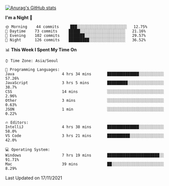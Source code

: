 
<!--
**BHyeonKim/BHyeonKim** is a ✨ _special_ ✨ repository because its `README.md` (this file) appears on your GitHub profile.

Here are some ideas to get you started:

- 🔭 I’m currently working on ...
- 🌱 I’m currently learning ...
- 👯 I’m looking to collaborate on ...
- 🤔 I’m looking for help with ...
- 💬 Ask me about ...
- 📫 How to reach me: ...
- 😄 Pronouns: ...
- ⚡ Fun fact: ...
-->
[![Anurag's GitHub stats](https://github-readme-stats.vercel.app/api?username=BHyeonKim&show_icons=true&theme=dark)
](https://github.com/anuraghazra/github-readme-stats)
<!--START_SECTION:waka-->
**I'm a Night 🦉** 

```text
🌞 Morning    44 commits     ███░░░░░░░░░░░░░░░░░░░░░░   12.75% 
🌆 Daytime    73 commits     █████░░░░░░░░░░░░░░░░░░░░   21.16% 
🌃 Evening    102 commits    ███████░░░░░░░░░░░░░░░░░░   29.57% 
🌙 Night      126 commits    █████████░░░░░░░░░░░░░░░░   36.52%

```


📊 **This Week I Spent My Time On** 

```text
⌚︎ Time Zone: Asia/Seoul

💬 Programming Languages: 
Java                     4 hrs 34 mins       ██████████████░░░░░░░░░░░   57.26% 
JavaScript               3 hrs 5 mins        █████████░░░░░░░░░░░░░░░░   38.7% 
CSS                      14 mins             ░░░░░░░░░░░░░░░░░░░░░░░░░   2.96% 
Other                    3 mins              ░░░░░░░░░░░░░░░░░░░░░░░░░   0.63% 
JSON                     1 min               ░░░░░░░░░░░░░░░░░░░░░░░░░   0.22%

🔥 Editors: 
IntelliJ                 4 hrs 38 mins       ██████████████░░░░░░░░░░░   58.0% 
VS Code                  3 hrs 21 mins       ██████████░░░░░░░░░░░░░░░   42.0%

💻 Operating System: 
Windows                  7 hrs 19 mins       ███████████████████████░░   91.71% 
Mac                      39 mins             ██░░░░░░░░░░░░░░░░░░░░░░░   8.29%

```


 Last Updated on 17/11/2021
<!--END_SECTION:waka-->

